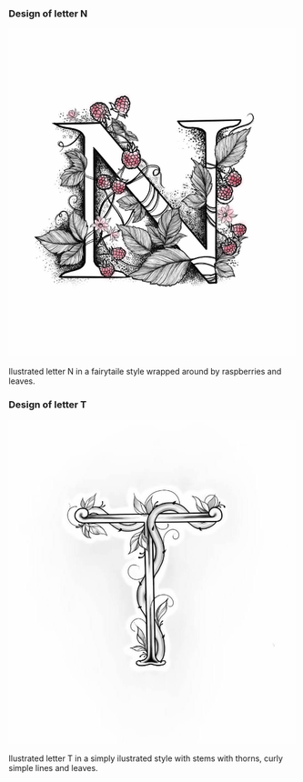 ### Design of letter N


![Ilustrated raspberry letter N](Dropcap1.jpeg)

Ilustrated letter N in a fairytaile style wrapped around by raspberries and leaves.

### Design of letter T

![Ilustrated thorny letter T](dropcap2.jpeg)

Ilustrated letter T in a simply ilustrated style with stems with thorns, curly simple lines and leaves.
